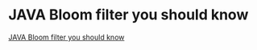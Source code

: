 # JAVA Bloom filter you should know
[JAVA Bloom filter you should know](https://aiwithcloud.com/2022/09/19/java_bloom_filter_you_should_know/)